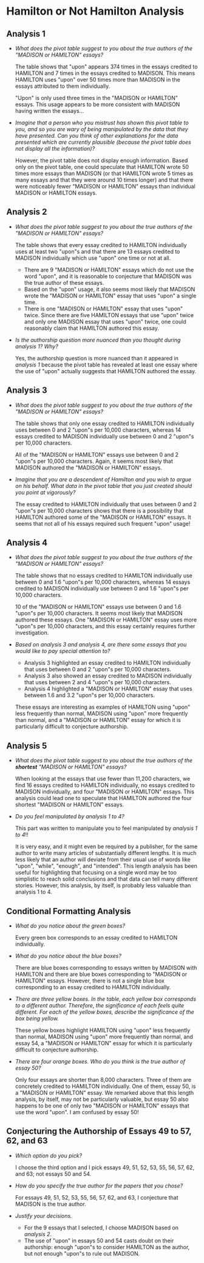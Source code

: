 # Hamilton or Not Hamilton Analysis


## Analysis 1

 - *What does the pivot table suggest to you about
   the true authors of the "MADISON or HAMILTON" essays?*

   The table shows that "upon" appears
   374 times in the essays credited to HAMILTON
   and 7 times in the essays credited to MADISON.
   This means HAMILTON uses "upon" over 50 times
   more than MADISON in the essays attributed to
   them individually.

   "Upon" is only used three times in
   the "MADISON or HAMILTON" essays.
   This usage appears to be more consistent
   with MADISON having written the essays...

 - *Imagine that a person who you mistrust has shown this pivot table to you,
   and so you are wary of being manipulated by the data that they have presented.
   Can you think of other explanations for the data presented which are currently plausible
   (because the pivot table does not display all the information)?*

   However, the pivot table does not display enough information.
   Based only on the pivot table, one could speculate that
   HAMILTON wrote 50 times more essays than MADISON
   (or that HAMILTON wrote 5 times as many essays
   and that they were around 10 times longer)
   and that there were noticeably fewer
   "MADISON or HAMILTON" essays than
   individual MADISON or HAMILTON essays.


## Analysis 2

 - *What does the pivot table suggest to you about
   the true authors of the "MADISON or HAMILTON" essays?*

   The table shows that every essay credited to HAMILTON
   individually uses at least two "upon"s and that there are
   13 essays credited to MADISON individually which use
   "upon" one time or not at all.
    - There are 9 "MADISON or HAMILTON" essays which do not
      use the word "upon", and it is reasonable to conjecture
      that MADISON was the true author of these essays.
    - Based on the "upon" usage, it also seems most likely
      that MADISON wrote the "MADISON or HAMILTON" essay
      that uses "upon" a single time.
    - There is one "MADISON or HAMILTON" essay that uses
      "upon" twice. Since there are five HAMILTON essays
      that use "upon" twice and only one MADISON essay
      that uses "upon" twice, one could reasonably claim
      that HAMILTON authored this essay.

 - *Is the authorship question more nuanced than
   you thought during analysis 1? Why?*

   Yes, the authorship question is more nuanced
   than it appeared in *analysis 1* because the
   pivot table has revealed at least one essay
   where the use of "upon" actually suggests
   that HAMILTON authored the essay.


## Analysis 3

 - *What does the pivot table suggest to you about
   the true authors of the "MADISON or HAMILTON" essays?*

   The table shows that
   only one essay credited to HAMILTON individually
   uses between 0 and 2 "upon"s per 10,000 characters,
   whereas 14 essays credited to MADISON individually
   use between 0 and 2 "upon"s per 10,000 characters.

   All of the "MADISON or HAMILTON" essays use
   between 0 and 2 "upon"s per 10,000 characters.
   Again, it seems most likely that MADISON
   authored the "MADISON or HAMILTON" essays.

 - *Imagine that you are a descendent of Hamilton and you wish to argue on his behalf.
   What data in the pivot table that you just created should you point at vigorously?*

   The essay credited to HAMILTON individually that
   uses between 0 and 2 "upon"s per 10,000 characters
   shows that there is a possibility that HAMILTON
   authored some of the "MADISON or HAMILTON" essays.
   It seems that not all of his essays required such
   frequent "upon" usage!


## Analysis 4

 - *What does the pivot table suggest to you about
   the true authors of the "MADISON or HAMILTON" essays?*

   The table shows that
   no essays credited to HAMILTON individually
   use between 0 and 1.6 "upon"s per 10,000 characters,
   whereas 14 essays credited to MADISON individually
   use between 0 and 1.6 "upon"s per 10,000 characters.

   10 of the "MADISON or HAMILTON" essays use
   between 0 and 1.6 "upon"s per 10,000 characters.
   It seems most likely that MADISON authored these essays.
   One "MADISON or HAMILTON" essay uses
   more "upon"s per 10,000 characters,
   and this essay certainly requires
   further investigation.

 - *Based on analysis 3 and analysis 4,
   are there some essays that you would like
   to pay special attention to?*

   - Analysis 3 highlighted an essay credited to HAMILTON individually
     that uses between 0 and 2 "upon"s per 10,000 characters.
   - Analysis 3 also showed an essay credited to MADISON individually
     that uses between 2 and 4 "upon"s per 10,000 characters.
   - Analysis 4 highlighted a "MADISON or HAMILTON" essay
     that uses between 1.6 and 3.2 "upon"s per 10,000 characters.

   These essays are interesting as examples of
   HAMILTON using "upon" less frequently than normal,
   MADISON using "upon" more frequently than normal,
   and a "MADISON or HAMILTON" essay for which it is
   particularly difficult to conjecture authorship.


## Analysis 5

 - *What does the pivot table suggest to you about
   the true authors of the **shortest** "MADISON or HAMILTON" essays?*

   When looking at the essays that use fewer than 11,200 characters,
   we find 16 essays credited to HAMILTON individually,
   no essays credited to MADISON individually,
   and four "MADISON or HAMILTON" essays.
   This analysis could lead one to speculate
   that HAMILTON authored the four shortest
   "MADISON or HAMILTON" essays.

 - *Do you feel manipulated by analysis 1 to 4?*

   This part was written to manipulate you
   to feel manipulated by *analysis 1 to 4*!!

   It is very easy,
   and it might even be required by a publisher,
   for the same author to write many articles
   of substantially different lengths.
   It is much less likely that
   an author will deviate from
   their usual use of words like
   "upon", "while", "enough", and "intended".
   This length analysis has been useful for
   highlighting that focusing on a single word
   may be too simplistic to reach solid conclusions
   and that data can tell many different stories.
   However, this analysis, by itself, is probably
   less valuable than analysis 1 to 4.


## Conditional Formatting Analysis

 - *What do you notice about the green boxes?*

   Every green box corresponds to an essay credited to HAMILTON individually.

 - *What do you notice about the blue boxes?*

   There are blue boxes corresponding to essays written by MADISON with HAMILTON and
   there are blue boxes corresponding to "MADISON or HAMILTON" essays. However,
   there is not a single blue box corresponding to an essay credited to HAMILTON individually.

 - *There are three yellow boxes.
   In the table, each yellow box corresponds to a different author.
   Therefore, the significance of each feels quite different.
   For each of the yellow boxes,
   describe the significance of the box being yellow.*

   These yellow boxes highlight
   HAMILTON using "upon" less frequently than normal,
   MADISON using "upon" more frequently than normal,
   and essay 54, a "MADISON or HAMILTON" essay for which
   it is particularly difficult to conjecture authorship.

 - *There are four orange boxes.
   Who do you think is the true author of essay 50?*

   Only four essays are shorter than 8,000 characters.
   Three of them are concretely credited to HAMILTON individually.
   One of them, essay 50, is a "MADISON or HAMILTON" essay.
   We remarked above that this length analysis, by itself,
   may not be particularly valuable, but essay 50 also
   happens to be one of only two "MADISON or HAMILTON"
   essays that use the word "upon".
   I am confused by essay 50!


## Conjecturing the Authorship of Essays 49 to 57, 62, and 63

 - *Which option do you pick?*

   I choose the third option and
   I pick essays 49, 51, 52, 53, 55, 56, 57, 62, and 63;
   not essays 50 and 54.

 - *How do you specify the true author for the papers that you chose?*

   For essays 49, 51, 52, 53, 55, 56, 57, 62, and 63,
   I conjecture that MADISON is the true author.

 - *Justify your decisions.*
   - For the 9 essays that I selected, I choose MADISON based on *analysis 2*.
   - The use of "upon" in essays 50 and 54 casts doubt on their authorship:
     enough "upon"s to consider HAMILTON as the author,
     but not enough "upon"s to rule out MADISON.
